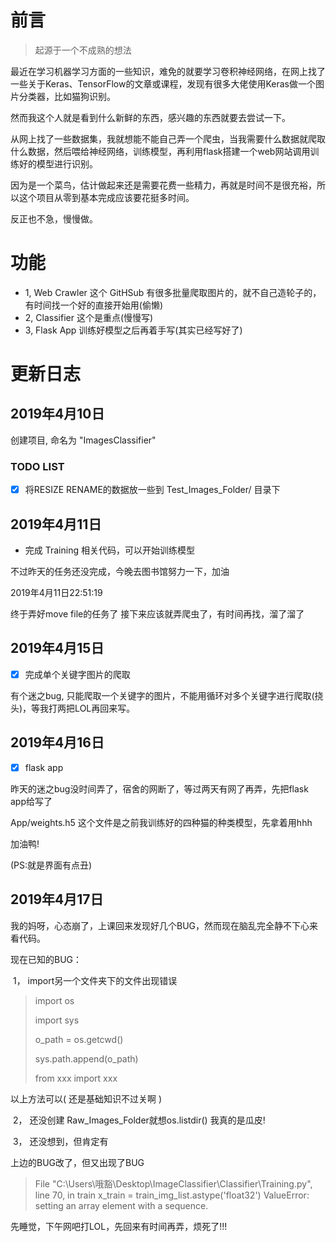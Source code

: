 # 前言

> 起源于一个不成熟的想法

最近在学习机器学习方面的一些知识，难免的就要学习卷积神经网络，在网上找了一些关于Keras、TensorFlow的文章或课程，发现有很多大佬使用Keras做一个图片分类器，比如猫狗识别。

然而我这个人就是看到什么新鲜的东西，感兴趣的东西就要去尝试一下。

从网上找了一些数据集，我就想能不能自己弄一个爬虫，当我需要什么数据就爬取什么数据，然后喂给神经网络，训练模型，再利用flask搭建一个web网站调用训练好的模型进行识别。

因为是一个菜鸟，估计做起来还是需要花费一些精力，再就是时间不是很充裕，所以这个项目从零到基本完成应该要花挺多时间。

反正也不急，慢慢做。

# 功能

- 1, Web Crawler  这个 GitHSub 有很多批量爬取图片的，就不自己造轮子的，有时间找一个好的直接开始用(偷懒)
- 2, Classifier   这个是重点(慢慢写)
- 3, Flask App    训练好模型之后再着手写(其实已经写好了)

# 更新日志

## 2019年4月10日   

创建项目, 命名为 "ImagesClassifier"

### TODO LIST

- [x] 将RESIZE RENAME的数据放一些到 Test_Images_Folder/ 目录下

## 2019年4月11日

- 完成 Training 相关代码，可以开始训练模型

不过昨天的任务还没完成，今晚去图书馆努力一下，加油

2019年4月11日22:51:19

终于弄好move file的任务了
接下来应该就弄爬虫了，有时间再找，溜了溜了

## 2019年4月15日

- [x] 完成单个关键字图片的爬取

有个迷之bug, 只能爬取一个关键字的图片，不能用循环对多个关键字进行爬取(挠头)，等我打两把LOL再回来写。

## 2019年4月16日

- [x] flask app

昨天的迷之bug没时间弄了，宿舍的网断了，等过两天有网了再弄，先把flask app给写了

App/weights.h5 这个文件是之前我训练好的四种猫的种类模型，先拿着用hhh

加油鸭!

(PS:就是界面有点丑)

## 2019年4月17日

我的妈呀，心态崩了，上课回来发现好几个BUG，然而现在脑乱完全静不下心来看代码。

现在已知的BUG：

​	1， import另一个文件夹下的文件出现错误

> import os
>
> import sys
>
> o_path = os.getcwd()
>
> sys.path.append(o_path)
>
> from xxx import xxx

以上方法可以( 还是基础知识不过关啊 )

​	2， 还没创建 Raw_Images_Folder就想os.listdir()  我真的是瓜皮!

​	3， 还没想到，但肯定有

上边的BUG改了，但又出现了BUG
>   File "C:\Users\哦豁\Desktop\ImageClassifier\Classifier\Training.py", line 70, in train
    x_train = train_img_list.astype('float32')
ValueError: setting an array element with a sequence.


先睡觉，下午网吧打LOL，先回来有时间再弄，烦死了!!!
